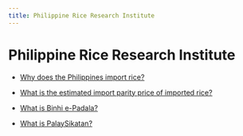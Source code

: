 ```yaml
---
title: Philippine Rice Research Institute
---
```


# Philippine Rice Research Institute


 - [Why does the Philippines import rice?](/attached-corporations/philippine-rice-research-institute/why-does-the-philippines-import-rice)
    
 - [What is the estimated import parity price of imported rice?](/attached-corporations/philippine-rice-research-institute/what-is-the-estimated-import-parity-price-of-imported-rice)
    
 - [What is Binhi e-Padala?](/attached-corporations/philippine-rice-research-institute/what-is-binhi-e-padala)
    
 - [What is PalaySikatan?](/attached-corporations/philippine-rice-research-institute/what-is-palaysikatan)
    

